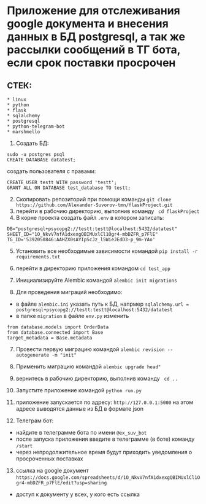 # Приложение для отслеживания google документа и внесения данных в БД postgresql, а так же рассылки сообщений в ТГ бота, если срок поставки просрочен
## СТЕК:
    * linux
    * python
    * flask
    * sqlalchemy
    * postgresql
    * python-telegram-bot
    * marshmello
1. Создать БД:
```angular2html
sudo -u postgres psql
CREATE DATABASE datatest;
```
создать пользователя с правами:
```angular2html
CREATE USER testt WITH password 'testt';
GRANT ALL ON DATABASE test_database TO testt;
```
2. Скопировать репозиторий при помощи команды ```git clone https://github.com/Alexander-Suvorov-tmn/flaskProject.git```
3. перейти в рабочию директорию, выполнив команду ``` cd flaskProject```
4. В корне проекта создать файл ```.env``` в котором записать:
```
DB="postgresql+psycopg2://testt:testt@localhost:5432/datatest"
SHEET_ID="1O_NkvV7nfA1dxexgQBIMUxlCl1Ogr4-mbDZFR_p7FlE"
TG_ID='5392050846:AAHZX0sAYIpScJz_l5WieJEdD3-p_9m-YAo'
```

5. Установить все необходимые зависимости командой ```pip install -r requirements.txt```
4. перейти в директорию приложения командом ```cd test_app```

5. Инициализируйте Alembic командой ```alembic init migrations```
   
6. Для проведения миграций необходимо:
- в файле ```alembic.ini``` указать путь к БД, напрмер ```sqlalchemy.url = postgresql+psycopg2://testt:testt@localhost:5432/datatest```
- в папке ```migration``` в файле ```env.py```  изменить 
```
from database.models import OrderData
from database.connected import Base
target_metadata = Base.metadata
```
7. Провести первую миграцию командой ```alembic revision --autogenerate -m "init"```
8. Применить миграцию командой ```alembic upgrade head"```
9. вернитесь в рабочию директорию, выполнив команду ``` cd ..```
10. Запустите приложение командой ```python run.py```

11. приложение запускается по адресу: ```http://127.0.0.1:5000``` на этом адресе выводятся данные из БД в формате json

12. Телеграм бот:
* найдите в телеграмме бота по имени ```@ex_suv_bot```
* после запуска приложения введите в телеграмме (в боте) команду ```/start```
* через непродолжительное время будут приходить уведомления о просроченных поставках
13. ссылка на google документ ```https://docs.google.com/spreadsheets/d/1O_NkvV7nfA1dxexgQBIMUxlCl1Ogr4-mbDZFR_p7FlE/edit?usp=sharing```
* доступ к документу у всех, у кого есть ссылка